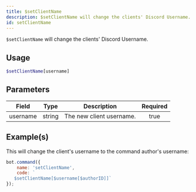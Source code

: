 ```yaml
---
title: $setClientName
description: $setClientName will change the clients' Discord Username.
id: setClientName
---
```


`$setClientName` will change the clients' Discord Username.

## Usage

```php
$setClientName[username]
```

## Parameters

| Field    | Type   | Description              | Required |
| -------- | ------ | ------------------------ | :------: |
| username | string | The new client username. |   true   |

## Example(s)

This will change the client's username to the command author's username:

```javascript
bot.command({
    name: 'setClientName',
    code: `
   $setClientName[$username[$authorID]]`
});
```